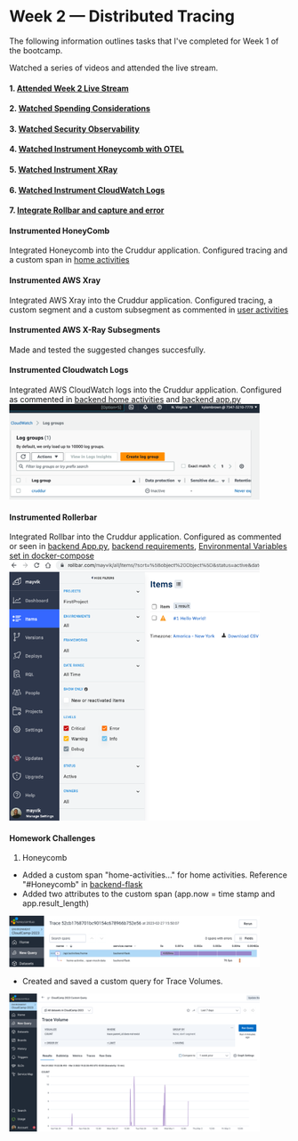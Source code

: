# Week 2 — Distributed Tracing

The following information outlines tasks that I've completed for Week 1 of the bootcamp.

Watched a series of videos and attended the live stream.
#### 1. [Attended Week 2 Live Stream]() 
#### 2. [Watched Spending Considerations](https://www.youtube.com/watch?v=2W3KeqCjtDY)
#### 3. [Watched Security Observability](https://www.youtube.com/watch?v=bOf4ITxAcXc&list=PLBfufR7vyJJ7k25byhRXJldB5AiwgNnWv&index=31)
#### 4. [Watched Instrument Honeycomb with OTEL](https://www.youtube.com/watch?v=2GD9xCzRId4&list=PLBfufR7vyJJ7k25byhRXJldB5AiwgNnWv&index=30)
#### 5. [Watched Instrument XRay](https://www.youtube.com/watch?v=n2DTsuBrD_A&list=PLBfufR7vyJJ7k25byhRXJldB5AiwgNnWv&index=32)
#### 6. [Watched Instrument CloudWatch Logs](https://www.youtube.com/watch?v=ipdFizZjOF4&list=PLBfufR7vyJJ7k25byhRXJldB5AiwgNnWv&index=33)
#### 7. [Integrate Rollbar and capture and error](https://www.youtube.com/watch?v=xMBDAb5SEU4&list=PLBfufR7vyJJ7k25byhRXJldB5AiwgNnWv&index=35)

#### Instrumented HoneyComb
Integrated Honeycomb into the Cruddur application. Configured tracing and a custom span in [home activities](https://github.com/kmb40/aws-bootcamp-cruddur-2023/blob/week-2/backend-flask/services/home_activities.py)

#### Instrumented AWS Xray
Integrated AWS Xray into the Cruddur application. Configured tracing, a custom segment and a custom subsegment as commented in [user activities](https://github.com/kmb40/aws-bootcamp-cruddur-2023/blob/week-2/backend-flask/services/user_activities.py)

#### Instrumented AWS X-Ray Subsegments
Made and tested the suggested changes succesfully. 

#### Instrumented Cloudwatch Logs
Integrated AWS CloudWatch logs into the Cruddur application. Configured as commented in [backend home activities](https://github.com/kmb40/aws-bootcamp-cruddur-2023/blob/week-2/backend-flask/services/home_activities.py) and [backend app.py](https://github.com/kmb40/aws-bootcamp-cruddur-2023/blob/week-2/backend-flask/services/home_activities.py)
<img src="/assets/cloudwatch-logs.png" width="450" alt="cloudwatch">

#### Instrumented Rollerbar
Integrated Rollbar into the Cruddur application. Configured as commented or seen in [backend App.py](https://github.com/kmb40/aws-bootcamp-cruddur-2023/blob/week-2/backend-flask/requirements.txt), [backend requirements](https://github.com/kmb40/aws-bootcamp-cruddur-2023/blob/week-2/backend-flask/requirements.txt), [Environmental Variables set in docker-compose](https://github.com/kmb40/aws-bootcamp-cruddur-2023/blob/week-2/docker-compose.yml)   
<img src="/assets/rollbar.png" width="450" alt="rollbar">

#### Homework Challenges
1. Honeycomb
 - Added a custom span "home-activities..." for home activities. Reference "#Honeycomb" in [backend-flask](https://github.com/kmb40/aws-bootcamp-cruddur-2023/blob/week-2/backend-flask/services/home_activities.py)  
 - Added two attributes to the custom span (app.now = time stamp and app.result_length)  
<img src="/assets/honeycomb-custom-span.png" width="450" alt="honeycomb">   
  
 - Created and saved a custom query for Trace Volumes.   
<img src="/assets/honeycomb-custom-trace.png" width="450" alt="honeycomb-custom-trace">
